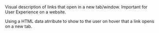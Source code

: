 Visual description of links that open in a new tab/window.
Important for User Experience on a website. 

Using a HTML data atrribute to show to the user on hover that a link opens on a new tab. 
